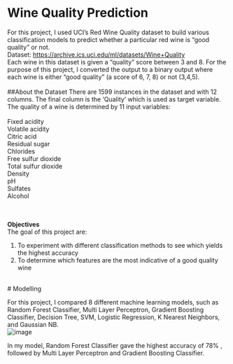 # Wine Quality Prediction 

For this project, I used UCI’s Red Wine Quality dataset to build various classification models to predict whether a particular red wine is “good quality” or not. <br> 
Dataset: https://archive.ics.uci.edu/ml/datasets/Wine+Quality <br>
Each wine in this dataset is given a “quality” score between 3 and 8. For the purpose of this project, I converted the output to a binary output where each wine is either “good quality” (a score of 6, 7, 8) or not (3,4,5). <br>
<br>
##About the Dataset 
There are 1599 instances in the dataset and with 12 columns. The final column is the ‘Quality’ which is used as target variable. <br>
The quality of a wine is determined by 11 input variables:
<br><br>
Fixed acidity <Br>
Volatile acidity<Br>
Citric acid<Br>
Residual sugar<Br>
Chlorides<Br>
Free sulfur dioxide<Br>
Total sulfur dioxide<Br>
Density<Br>
pH<Br>
Sulfates<Br>
Alcohol

<Br><Br>
<b>Objectives</b><br>
The goal of this project are: <Br>
1. To experiment with different classification methods to see which yields the highest accuracy<br>
2. To determine which features are the most indicative of a good quality wine <br>

<br>
# Modelling
  
For this project, I compared 8 different machine learning models, such as Random Forest Classifier, Multi Layer Perceptron, Gradient Boosting Classifier, Decision Tree, SVM, Logistic Regression, K Nearest Neighbors, and Gaussian NB. 
<br>
![image](https://user-images.githubusercontent.com/90071614/181048123-fc5a4d7e-3a20-4580-9b72-aeab652ac2fa.png)

In my model, Random Forest Classifier gave the highest accuracy of 78% , followed by Multi Layer Perceptron and Gradient Boosting Classifier.
